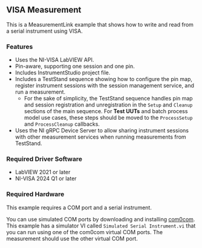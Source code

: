 ## VISA Measurement

This is a MeasurementLink example that shows how to write and read from a serial instrument using VISA.

### Features

- Uses the NI-VISA LabVIEW API.
- Pin-aware, supporting one session and one pin.
- Includes InstrumentStudio project file.
- Includes a TestStand sequence showing how to configure the pin map, register instrument sessions with the session management service, and run a measurement.
  - For the sake of simplicity, the TestStand sequence handles pin map and session registration and unregistration in the `Setup` and `Cleanup` sections of the main sequence. For **Test UUTs** and batch process model use cases, these steps should be moved to the `ProcessSetup` and `ProcessCleanup` callbacks.
- Uses the NI gRPC Device Server to allow sharing instrument sessions with other measurement services when running measurements from TestStand.

### Required Driver Software

- LabVIEW 2021 or later
- NI-VISA 2024 Q1 or later

### Required Hardware

This example requires a COM port and a serial instrument.

You can use simulated COM ports by downloading and installing [com0com](https://com0com.sourceforge.net). This example has a simulator VI called `Simulated Serial Instrument.vi` that you can run using one of the com0com virtual COM ports. The measurement should use the other virtual COM port.